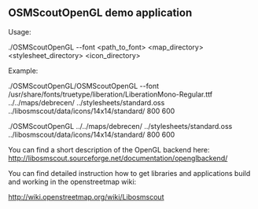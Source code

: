 ## OSMScoutOpenGL demo application

Usage:

./OSMScoutOpenGL --font <path_to_font> <map_directory> <stylesheet_directory> <icon_directory> <width>

Example:

./OSMScoutOpenGL/OSMScoutOpenGL --font /usr/share/fonts/truetype/liberation/LiberationMono-Regular.ttf ../../maps/debrecen/ ../stylesheets/standard.oss ../libosmscout/data/icons/14x14/standard/ 800 600

./OSMScoutOpenGL ../../maps/debrecen/ ../stylesheets/standard.oss ../libosmscout/data/icons/14x14/standard/ 800 600

You can find a short description of the OpenGL backend here:
http://libosmscout.sourceforge.net/documentation/openglbackend/

You can find detailed instruction how to get libraries and applications
build and working in the openstreetmap wiki:

http://wiki.openstreetmap.org/wiki/Libosmscout